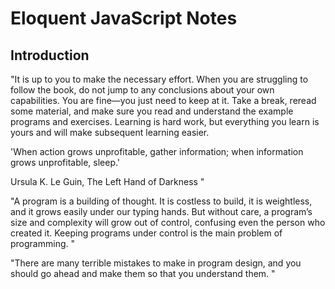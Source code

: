 # Eloquent JavaScript Notes

## Introduction

"It is up to you to make the necessary effort. When you are struggling to follow the book, do not jump to any conclusions about your own capabilities. You are fine—you just need to keep at it. Take a break, reread some material, and make sure you read and understand the example programs and exercises. Learning is hard work, but everything you learn is yours and will make subsequent learning easier.

'When action grows unprofitable, gather information; when information grows unprofitable, sleep.'

Ursula K. Le Guin, The Left Hand of Darkness
"

"A program is a building of thought. It is costless to build, it is weightless, and it grows easily under our typing hands. But without care, a program’s size and complexity will grow out of control, confusing even the person who created it. Keeping programs under control is the main problem of programming. "

"There are many terrible mistakes to make in program design, and you should go ahead and make them so that you understand them. "

```JavaScript

```
